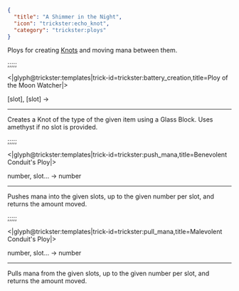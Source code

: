 ```json
{
  "title": "A Shimmer in the Night",
  "icon": "trickster:echo_knot",
  "category": "trickster:ploys"
}
```

Ploys for creating [Knots](^trickster:items/knots) and moving mana between them.

;;;;;

<|glyph@trickster:templates|trick-id=trickster:battery_creation,title=Ploy of the Moon Watcher|>

[slot], [slot] ->

---

Creates a Knot of the type of the given item using a Glass Block. Uses amethyst if no slot is provided.

;;;;;

<|glyph@trickster:templates|trick-id=trickster:push_mana,title=Benevolent Conduit's Ploy|>

number, slot... -> number

---

Pushes mana into the given slots, up to the given number per slot, and returns the amount moved.

;;;;;

<|glyph@trickster:templates|trick-id=trickster:pull_mana,title=Malevolent Conduit's Ploy|>

number, slot... -> number

---

Pulls mana from the given slots, up to the given number per slot, and returns the amount moved.
